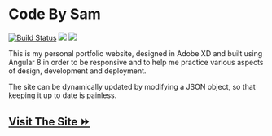 # Code By Sam

[![Build Status](https://travis-ci.com/swilliams96/code-by-sam.svg?branch=master)](https://travis-ci.com/swilliams96/code-by-sam)
![](https://img.shields.io/badge/licence-Copyright-lightgrey)
[![](https://img.shields.io/badge/website-codebysam.co.uk-informational)](codebysam.co.uk)

This is my personal portfolio website, designed in Adobe XD and built using Angular 8 in order to be responsive and to help me practice various aspects of design, development and deployment.

The site can be dynamically updated by modifying a JSON object, so that keeping it up to date is painless.

## [Visit The Site ⏩](http://www.google.com)
